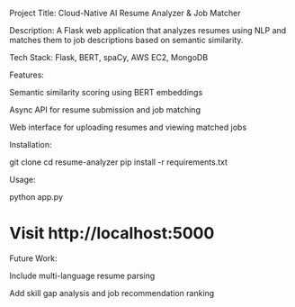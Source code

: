 Project Title: Cloud-Native AI Resume Analyzer & Job Matcher

Description:
A Flask web application that analyzes resumes using NLP and matches them to job descriptions based on semantic similarity.

Tech Stack:
Flask, BERT, spaCy, AWS EC2, MongoDB

Features:

Semantic similarity scoring using BERT embeddings

Async API for resume submission and job matching

Web interface for uploading resumes and viewing matched jobs

Installation:

git clone <repo-link>
cd resume-analyzer
pip install -r requirements.txt


Usage:

python app.py
# Visit http://localhost:5000


Future Work:

Include multi-language resume parsing

Add skill gap analysis and job recommendation ranking
